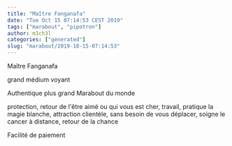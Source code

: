 ```yaml
---
title: "Maître Fanganafa"
date: "Tue Oct 15 07:14:53 CEST 2019"
tags: ["marabout", "pipotron"]
author: m1ch3l
categories: ["generated"]
slug: "marabout/2019-10-15-07:14:53"
---
```


Maître Fanganafa

grand médium voyant

Authentique plus grand Marabout du monde

protection, retour de l'être aimé ou qui vous est cher, travail, pratique la magie blanche, attraction clientèle, sans besoin de vous déplacer, soigne le cancer à distance, retour de la chance

Facilité de paiement
